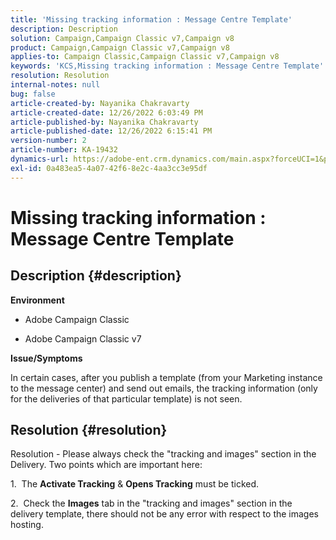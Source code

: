 ```yaml
---
title: 'Missing tracking information : Message Centre Template'
description: Description
solution: Campaign,Campaign Classic v7,Campaign v8
product: Campaign,Campaign Classic v7,Campaign v8
applies-to: Campaign Classic,Campaign Classic v7,Campaign v8
keywords: 'KCS,Missing tracking information : Message Centre Template'
resolution: Resolution
internal-notes: null
bug: false
article-created-by: Nayanika Chakravarty
article-created-date: 12/26/2022 6:03:49 PM
article-published-by: Nayanika Chakravarty
article-published-date: 12/26/2022 6:15:41 PM
version-number: 2
article-number: KA-19432
dynamics-url: https://adobe-ent.crm.dynamics.com/main.aspx?forceUCI=1&pagetype=entityrecord&etn=knowledgearticle&id=bfc5e9a0-4785-ed11-81ac-6045bd006b4b
exl-id: 0a483ea5-4a07-42f6-8e2c-4aa3cc3e95df
---
```

# Missing tracking information : Message Centre Template

## Description {#description}


<b>Environment</b>

- Adobe Campaign Classic

- Adobe Campaign Classic v7

<b>Issue/Symptoms</b>

In certain cases, after you publish a template (from your Marketing instance to the message center) and send out emails, the tracking information (only for the deliveries of that particular template) is not seen.


## Resolution {#resolution}


Resolution - Please always check the "tracking and images" section in the Delivery. Two points which are important here:

1.  The <b>Activate Tracking</b> & <b>Opens Tracking</b> must be ticked.

2.  Check the <b>Images</b> tab in the "tracking and images" section in the delivery template, there should not be any error with respect to the images hosting.
